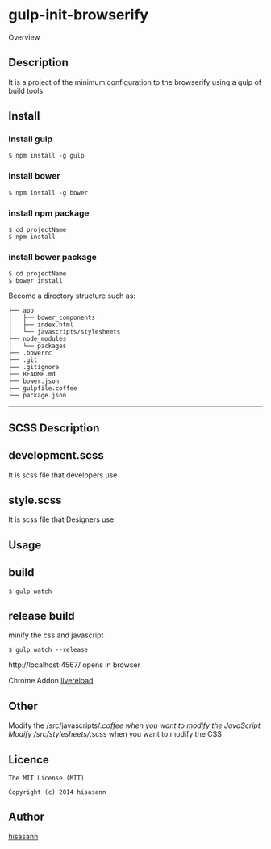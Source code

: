 ﻿gulp-init-browserify
====

Overview

## Description

It is a project of the minimum configuration to the browserify using a gulp of build tools

## Install

### install gulp

```shell
$ npm install -g gulp
```

### install bower

```shell
$ npm install -g bower
```

### install npm package

```shell
$ cd projectName
$ npm install
```

### install bower package

```shell
$ cd projectName
$ bower install
```

Become a directory structure such as:

```
├── app
│   ├── bower_components
│   ├── index.html
│   └── javascripts/stylesheets
├── node_modules
│   └── packages
├── .bowerrc
├── .git
├── .gitignore
├── README.md
├── bower.json
├── gulpfile.coffee
└── package.json
```

---

## SCSS Description

## development.scss

It is scss file that developers use

## style.scss

It is scss file that Designers use

## Usage

## build

```
$ gulp watch
```

## release build

minify the css and javascript

```
$ gulp watch --release
```

http://localhost:4567/ opens in browser

Chrome Addon
[livereload](https://chrome.google.com/webstore/detail/livereload/jnihajbhpnppcggbcgedagnkighmdlei)


## Other

Modify the /src/javascripts/*.coffee when you want to modify the JavaScript
Modify /src/stylesheets/*.scss when you want to modify the CSS

## Licence

```
The MIT License (MIT)

Copyright (c) 2014 hisasann
```

## Author

[hisasann](https://github.com/hisasann)